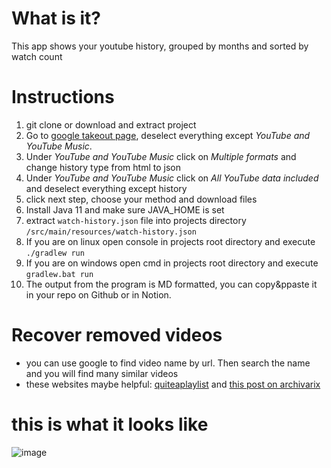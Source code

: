 # What is it?
This app shows your youtube history, grouped by months and sorted by watch count

# Instructions

1. git clone or download and extract project
2. Go to [google takeout page](https://takeout.google.com/settings/takeout), deselect everything except *YouTube and YouTube Music*.
3. Under *YouTube and YouTube Music* click on *Multiple formats* and change history type from html to json
4. Under *YouTube and YouTube Music* click on *All YouTube data included* and deselect everything except history
5. click next step, choose your method and download files
6. Install Java 11 and make sure JAVA_HOME is set
7. extract `watch-history.json` file into projects directory  `/src/main/resources/watch-history.json`
8. If you are on linux open console in projects root directory and execute `./gradlew run`
9. If you are on windows open cmd in projects root directory and execute `gradlew.bat run`
10. The output from the program is MD formatted, you can copy&ppaste it in your repo on Github or in Notion.

# Recover removed videos
- you can use google to find video name by url. Then search the name and you will find many similar videos
- these websites maybe helpful: [quiteaplaylist](https://quiteaplaylist.com) and [this post on archivarix](https://archivarix.com/en/blog/download-deleted-youtube-videos/)

# this is what it looks like
![image](https://user-images.githubusercontent.com/22417494/124386451-89aa5980-dceb-11eb-8cd3-1d8fec57ad9a.png)

